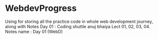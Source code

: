 # WebdevProgress
Using for storing all the practice code in whole web development journey, along with Notes
Day 01 : Coding shuttle anuj bhaiya Lect 01, 02, 03, 04. Notes name : Day 01 (WebD)
